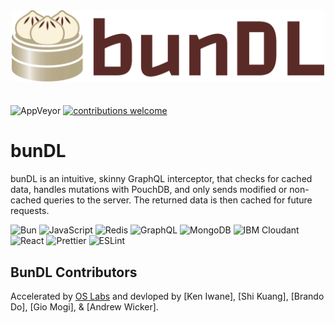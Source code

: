 <p align="center"><img src="./assets/bundl-logo-color.svg" width='500' style="margin-top: 10px; margin-bottom: -10px;"></p>

<br />

![AppVeyor](https://img.shields.io/badge/version-1.0.0-blue.svg)
[![contributions welcome](https://img.shields.io/badge/contributions-welcome-brightgreen.svg?style=flat)](https://github.com/open-source-labs/bunDL/issues)

# bunDL

bunDL is an intuitive, skinny GraphQL interceptor, that checks for cached data, handles mutations with PouchDB, and only sends modified or non-cached queries to the server. The returned data is then cached for future requests.

<!-- <div align="center"> -->

![Bun](https://img.shields.io/badge/Bun-%23000000.svg?style=for-the-badge&logo=bun&logoColor=white)
![JavaScript](https://img.shields.io/badge/javascript-%23323330.svg?style=for-the-badge&logo=javascript&logoColor=%23F7DF1E)
![Redis](https://img.shields.io/badge/redis-%23DD0031.svg?&style=for-the-badge&logo=redis&logoColor=white)
![GraphQL](https://img.shields.io/badge/-GraphQL-E10098?style=for-the-badge&logo=graphql&logoColor=white)
![MongoDB](https://img.shields.io/badge/MongoDB-%234ea94b.svg?style=for-the-badge&logo=mongodb&logoColor=white)
![IBM Cloudant](https://img.shields.io/badge/IBM%20Cloud-1261FE?style=for-the-badge&logo=IBM%20Cloud&logoColor=white)
![React](https://img.shields.io/badge/React-20232A?style=for-the-badge&logo=react&logoColor=61DAFB)
![Prettier](https://img.shields.io/badge/prettier-1A2C34?style=for-the-badge&logo=prettier&logoColor=F7BA3E)
![ESLint](https://img.shields.io/badge/eslint-3A33D1?style=for-the-badge&logo=eslint&logoColor=white)

<!--![TailwindCSS](https://img.shields.io/badge/Tailwind_CSS-38B2AC?style=for-the-badge&logo=tailwind-css&logoColor=white)-->

</div>

## BunDL Contributors

Accelerated by [OS Labs](https://github.com/open-source-labs) and devloped by [Ken Iwane], [Shi Kuang], [Brando Do], [Gio Mogi], & [Andrew Wicker].
